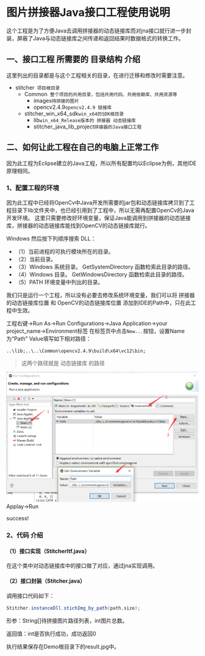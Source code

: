 # 图片拼接器Java接口工程使用说明
这个工程是为了方便Java去调用拼接器的动态链接库而对jna接口就行进一步封装，屏蔽了Java与动态链接库之间传递和返回结果时数据格式的转换工作。
##  一、接口工程 所需要的 目录结构 介绍
这里列出的目录都是与这个工程相关的目录，在进行迁移和修改时需要注意。
- stitcher``` 项目根目录```
    - Common``` 整个项目的共用目录，包括共用代码、共用依赖库、共用资源等```
        - images```待拼接的图片```
        - opencv2.4.9```opencv2.4.9 链接库```
    - stitcher_win_x64_sdk```win_x64的SDK根目录```
        - lib```win_x64_Release版本的 拼接器 动态链接库```
        - stitcher_java_lib_project```拼接器的Java接口工程```
## 二、如何让此工程在自己的电脑上正常工作
因为此工程为Eclipse建立的Java工程，所以所有配置均以Eclipse为例，其他IDE原理相同。
### 1、配置工程的环境
因为此工程中已经将OpenCv中Java开发所需要的jar包和动态链接库拷贝到了工程目录下lib文件夹中，也已经引用到了工程中，所以无需再配置OpenCv的Java开发环境。
这里只需要修改好环境变量，保证Java能调用到拼接器的动态链接库，拼接器的动态链接库能找到OpenCV的动态链接库就行。

Windows 然后按下列顺序搜索 DLL：
- （1）当前进程的可执行模块所在的目录。
- （2）当前目录。
- （3）Windows 系统目录。 GetSystemDirectory 函数检索此目录的路径。
- （4）Windows 目录。 GetWindowsDirectory 函数检索此目录的路径。
- （5）PATH 环境变量中列出的目录。

我们只是运行一个工程，所以没有必要去修改系统环境变量，我们可以将 拼接器的动态链接库位置 和 OpenCV的动态链接库位置 添加到IDE的Path中，只在此工程中生效。

工程右键->Run As->Run Configurations->Java Application->your project_name->Environment标签
在标签页中点击```New...```按钮，设置Name为“Path”
Value填写如下相对路径：
``` path
..\lib;..\..\Common\opencv2.4.9\build\x64\vc12\bin;
```
> 这两个路径就是 动态链接库 的路径

![](imgs/path.png)
Applay->Run

success!
### 2、代码 介绍
#### （1）接口实现（StitcherItf.java）
在这个类中对动态链接库中的接口做了对应，通过jna实现调用。
#### （2）接口封装（Stitcher.java）
调用接口代码如下：
``` java
Stitcher.instanceDll.stichImg_by_path(path,size);
```
形参：String[]待拼接图片路径列表，int图片总数。

返回值：int是否执行成功，成功返回0

执行结果保存在Demo根目录下的result.jpg中。
